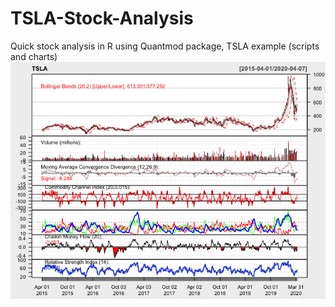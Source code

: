 # TSLA-Stock-Analysis
Quick stock analysis in R using Quantmod package, TSLA example (scripts and charts)
![Image description](https://github.com/adaynygmanov/TSLA-Stock-Analysis/blob/master/Charts/Rplot.png)
